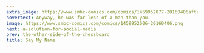 ```yaml
---
extra_image: https://www.smbc-comics.com/comics/1459952877-20160406after.png
hovertext: Anyway, he was far less of a man than you.
image: https://www.smbc-comics.com/comics/1459952606-20160406.png
next: a-solution-for-social-media
prev: the-other-side-of-the-chessboard
title: Say My Name
---
```


